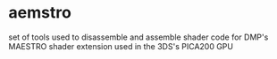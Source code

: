 aemstro
=======

set of tools used to disassemble and assemble shader code for DMP's MAESTRO shader extension used in the 3DS's PICA200 GPU
